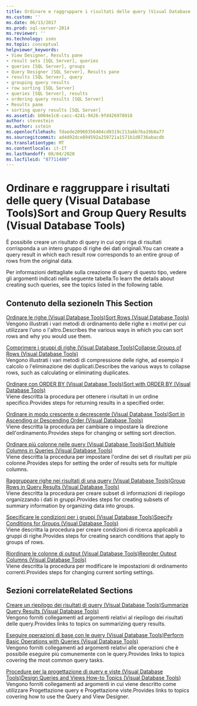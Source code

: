```yaml
---
title: Ordinare e raggruppare i risultati delle query (Visual Database Tools) | Microsoft Docs
ms.custom: ''
ms.date: 06/13/2017
ms.prod: sql-server-2014
ms.reviewer: ''
ms.technology: ssms
ms.topic: conceptual
helpviewer_keywords:
- View Designer, Results pane
- result sets [SQL Server], queries
- queries [SQL Server], groups
- Query Designer [SQL Server], Results pane
- results [SQL Server], query
- grouping query results
- row sorting [SQL Server]
- queries [SQL Server], results
- ordering query results [SQL Server]
- Results pane
- sorting query results [SQL Server]
ms.assetid: b004e1c0-cacc-4241-9426-9fd426978918
author: stevestein
ms.author: sstein
ms.openlocfilehash: fdaede20960356404cd0319c213abb76a19b8a77
ms.sourcegitcommit: ad4d92dce894592a259721a1571b1d8736abacdb
ms.translationtype: MT
ms.contentlocale: it-IT
ms.lasthandoff: 08/04/2020
ms.locfileid: "87711400"
---
```

# <a name="sort-and-group-query-results-visual-database-tools"></a><span data-ttu-id="76209-102">Ordinare e raggruppare i risultati delle query (Visual Database Tools)</span><span class="sxs-lookup"><span data-stu-id="76209-102">Sort and Group Query Results (Visual Database Tools)</span></span>
  <span data-ttu-id="76209-103">È possibile creare un risultato di query in cui ogni riga di risultati corrisponda a un intero gruppo di righe dei dati originali.</span><span class="sxs-lookup"><span data-stu-id="76209-103">You can create a query result in which each result row corresponds to an entire group of rows from the original data.</span></span>  
  
 <span data-ttu-id="76209-104">Per informazioni dettagliate sulla creazione di query di questo tipo, vedere gli argomenti indicati nella seguente tabella:</span><span class="sxs-lookup"><span data-stu-id="76209-104">To learn the details about creating such queries, see the topics listed in the following table.</span></span>  
  
## <a name="in-this-section"></a><span data-ttu-id="76209-105">Contenuto della sezione</span><span class="sxs-lookup"><span data-stu-id="76209-105">In This Section</span></span>  
 [<span data-ttu-id="76209-106">Ordinare le righe &#40;Visual Database Tools&#41;</span><span class="sxs-lookup"><span data-stu-id="76209-106">Sort Rows &#40;Visual Database Tools&#41;</span></span>](visual-database-tools.md)  
 <span data-ttu-id="76209-107">Vengono illustrati i vari metodi di ordinamento delle righe e i motivi per cui utilizzare l'uno o l'altro.</span><span class="sxs-lookup"><span data-stu-id="76209-107">Describes the various ways in which you can sort rows and why you would use them.</span></span>  
  
 [<span data-ttu-id="76209-108">Comprimere i gruppi di righe &#40;Visual Database Tools&#41;</span><span class="sxs-lookup"><span data-stu-id="76209-108">Collapse Groups of Rows &#40;Visual Database Tools&#41;</span></span>](collapse-groups-of-rows-visual-database-tools.md)  
 <span data-ttu-id="76209-109">Vengono illustrati i vari metodi di compressione delle righe, ad esempio il calcolo o l'eliminazione dei duplicati.</span><span class="sxs-lookup"><span data-stu-id="76209-109">Describes the various ways to collapse rows, such as calculating or eliminating duplicates.</span></span>  
  
 [<span data-ttu-id="76209-110">Ordinare con ORDER BY &#40;Visual Database Tools&#41;</span><span class="sxs-lookup"><span data-stu-id="76209-110">Sort with ORDER BY &#40;Visual Database Tools&#41;</span></span>](sort-with-order-by-visual-database-tools.md)  
 <span data-ttu-id="76209-111">Viene descritta la procedura per ottenere i risultati in un ordine specifico.</span><span class="sxs-lookup"><span data-stu-id="76209-111">Provides steps for returning results in a specified order.</span></span>  
  
 [<span data-ttu-id="76209-112">Ordinare in modo crescente o decrescente &#40;Visual Database Tools&#41;</span><span class="sxs-lookup"><span data-stu-id="76209-112">Sort in Ascending or Descending Order &#40;Visual Database Tools&#41;</span></span>](sort-in-ascending-or-descending-order-visual-database-tools.md)  
 <span data-ttu-id="76209-113">Viene descritta la procedura per cambiare o impostare la direzione dell'ordinamento.</span><span class="sxs-lookup"><span data-stu-id="76209-113">Provides steps for changing or setting sort direction.</span></span>  
  
 [<span data-ttu-id="76209-114">Ordinare più colonne nelle query &#40;Visual Database Tools&#41;</span><span class="sxs-lookup"><span data-stu-id="76209-114">Sort Multiple Columns in Queries &#40;Visual Database Tools&#41;</span></span>](sort-multiple-columns-in-queries-visual-database-tools.md)  
 <span data-ttu-id="76209-115">Viene descritta la procedura per impostare l'ordine dei set di risultati per più colonne.</span><span class="sxs-lookup"><span data-stu-id="76209-115">Provides steps for setting the order of results sets for multiple columns.</span></span>  
  
 [<span data-ttu-id="76209-116">Raggruppare righe nei risultati di una query &#40;Visual Database Tools&#41;</span><span class="sxs-lookup"><span data-stu-id="76209-116">Group Rows in Query Results &#40;Visual Database Tools&#41;</span></span>](group-rows-in-query-results-visual-database-tools.md)  
 <span data-ttu-id="76209-117">Viene descritta la procedura per creare subset di informazioni di riepilogo organizzando i dati in gruppi.</span><span class="sxs-lookup"><span data-stu-id="76209-117">Provides steps for creating subsets of summary information by organizing data into groups.</span></span>  
  
 [<span data-ttu-id="76209-118">Specificare le condizioni per i gruppi &#40;Visual Database Tools&#41;</span><span class="sxs-lookup"><span data-stu-id="76209-118">Specify Conditions for Groups &#40;Visual Database Tools&#41;</span></span>](specify-conditions-for-groups-visual-database-tools.md)  
 <span data-ttu-id="76209-119">Viene descritta la procedura per creare condizioni di ricerca applicabili a gruppi di righe.</span><span class="sxs-lookup"><span data-stu-id="76209-119">Provides steps for creating search conditions that apply to groups of rows.</span></span>  
  
 [<span data-ttu-id="76209-120">Riordinare le colonne di output &#40;Visual Database Tools&#41;</span><span class="sxs-lookup"><span data-stu-id="76209-120">Reorder Output Columns &#40;Visual Database Tools&#41;</span></span>](reorder-output-columns-visual-database-tools.md)  
 <span data-ttu-id="76209-121">Viene descritta la procedura per modificare le impostazioni di ordinamento correnti.</span><span class="sxs-lookup"><span data-stu-id="76209-121">Provides steps for changing current sorting settings.</span></span>  
  
## <a name="related-sections"></a><span data-ttu-id="76209-122">Sezioni correlate</span><span class="sxs-lookup"><span data-stu-id="76209-122">Related Sections</span></span>  
 [<span data-ttu-id="76209-123">Creare un riepilogo dei risultati di query &#40;Visual Database Tools&#41;</span><span class="sxs-lookup"><span data-stu-id="76209-123">Summarize Query Results &#40;Visual Database Tools&#41;</span></span>](summarize-query-results-visual-database-tools.md)  
 <span data-ttu-id="76209-124">Vengono forniti collegamenti ad argomenti relativi al riepilogo dei risultati delle query.</span><span class="sxs-lookup"><span data-stu-id="76209-124">Provides links to topics on summarizing query results.</span></span>  
  
 [<span data-ttu-id="76209-125">Eseguire operazioni di base con le query &#40;Visual Database Tools&#41;</span><span class="sxs-lookup"><span data-stu-id="76209-125">Perform Basic Operations with Queries &#40;Visual Database Tools&#41;</span></span>](perform-basic-operations-with-queries-visual-database-tools.md)  
 <span data-ttu-id="76209-126">Vengono forniti collegamenti ad argomenti relativi alle operazioni che è possibile eseguire più comunemente con le query.</span><span class="sxs-lookup"><span data-stu-id="76209-126">Provides links to topics covering the most common query tasks.</span></span>  
  
 [<span data-ttu-id="76209-127">Procedure per la progettazione di query e viste &#40;Visual Database Tools&#41;</span><span class="sxs-lookup"><span data-stu-id="76209-127">Design Queries and Views How-to Topics &#40;Visual Database Tools&#41;</span></span>](design-queries-and-views-how-to-topics-visual-database-tools.md)  
 <span data-ttu-id="76209-128">Vengono forniti collegamenti ad argomenti in cui viene descritto come utilizzare Progettazione query e Progettazione viste.</span><span class="sxs-lookup"><span data-stu-id="76209-128">Provides links to topics covering how to use the Query and View Designer.</span></span>  
  
  
